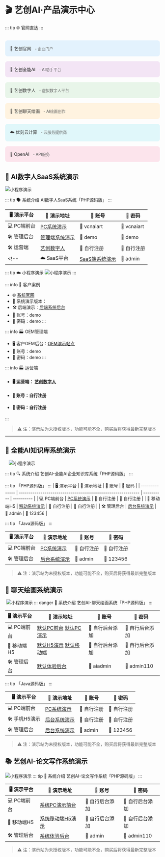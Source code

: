 <!--
 * @Author: 枭格科技 348310633@qq.com
 * @Date: 2024-10-08 13:22:10
 * @LastEditors: 枭格科技 348310633@qq.com
 * @LastEditTime: 2024-11-08 18:36:27
 * @FilePath: \chataigc-doc\product\aigc\demo.md
 * @Description: 这是默认设置,请设置`customMade`, 打开koroFileHeader查看配置 进行设置: https://github.com/OBKoro1/koro1FileHeader/wiki/%E9%85%8D%E7%BD%AE
-->
# 🎬 艺创AI·产品演示中心

::: tip 🌐 官网直达
:::

<div class="site-links">
  <div class="link-item">
    <a href="https://www.urlnet.cn/" target="_blank">
      🏢 艺创官网 <span class="link-desc">- 企业门户</span>
    </a>
  </div>
  
  <div class="link-item">
    <a href="https://www.cnai.art" target="_blank">
      🤖 艺创全能AI <span class="link-desc">- AI助手平台</span>
    </a>
  </div>

  <div class="link-item">
    <a href="https://v.cnai.art" target="_blank">
      👤 艺创数字人 <span class="link-desc">- 虚拟数字人平台</span>
    </a>
  </div>

  <div class="link-item">
    <a href="https://cnai.art" target="_blank">
      🎨 艺创聊天绘画 <span class="link-desc">- AI绘画创作</span>
    </a>
  </div>

  <div class="link-item">
    <a href="https://www.cloudcvm.com/" target="_blank">
      ☁️ 优刻云计算 <span class="link-desc">- 云服务提供商</span>
    </a>
  </div>

  <div class="link-item">
    <a href="https://api.cnai.art" target="_blank">
      🔌 OpenAI <span class="link-desc">- API服务</span>
    </a>
  </div>
</div>

<style>
.site-links {
  display: grid;
  grid-template-columns: repeat(auto-fit, minmax(250px, 1fr));
  gap: 1rem;
  margin: 2rem 0;
}

.link-item {
  padding: 1rem;
  border-radius: 8px;
  transition: transform 0.2s;
}

.link-item:nth-child(1) {
  background: #e3f2fd;
}

.link-item:nth-child(2) {
  background: #f3e5f5;
}

.link-item:nth-child(3) {
  background: #e8f5e9;
}

.link-item:nth-child(4) {
  background: #fff3e0;
}

.link-item:nth-child(5) {
  background: #e0f7fa;
}

.link-item:nth-child(6) {
  background: #fce4ec;
}

.link-item:hover {
  transform: translateY(-2px);
  box-shadow: 0 2px 8px rgba(0,0,0,0.1);
}

.link-item a {
  display: block;
  color: #333;
  text-decoration: none;
  font-weight: 500;
}

.link-desc {
  color: #666;
  font-size: 0.9em;
  margin-left: 0.5rem;
}
</style>


## 🤖 AI数字人SaaS系统演示
![小程序演示](/public/images/home/human.svg) 

::: tip 🗣️ 系统介绍
AI数字人SaaS系统「PHP源码版」
:::

| 🖥️ 演示平台     | 🔗 演示地址                                                    | 🔑 账号     | 🔐 密码     |
| -------------- | ------------------------------------------------------------- | ---------- | ---------- |
| 💻 PC端前台   | [PC系统演示](https://demo.cnai.art) | 📝 vcnaiart | 🔐 vcnaiart |
| 🛠️ 管理后台   | [管理端系统演示](https://demo.cnai.art/admin) | 👤 demo | 🔑 demo |
| 🛠️ 运营端     | [艺创数字人](https://v.cnai.art/) | 👤 自行注册 | 🔑 自行注册 |
<!-- | ☁️ SaaS平台   | [SaaS端系统演示](https://dm-saas-demo.chatmoney.cn/platform/) | 👤 admin | 🔑 mddaiSaas | -->


::: tip ☁️ 小程序演示    ![小程序演示](/public/images/vxcx.png) 
:::

::: info 📂 客户案例
- 🌐 [系统官网](http://urlnet.cn)
- 🚀 系统演示版本：
- 🛠️ 后端演示：[后端系统后台](https://demo.cnai.art/admin)
- 👤 账号：demo
- 🔐 密码：demo
:::

::: info 🏭 OEM管理端
- 🖥️ 客户OEM后台：[OEM演示站点](https://demo.cnai.art/admin)
- 👤 账号：demo
- 🔐 密码：demo
:::

::: info 🏭 运营端
- #### 🖥️ 运营端： [艺创数字人](https://v.cnai.art/) 
- #### 👤 账号：自行注册
- #### 🔐 密码：自行注册
:::

> ⚠️ 注：演示站为未授权版本，功能可能不全，购买后将获得最新完整版本

---

## 🧠 全能AI知识库系统演示
   ![小程序演示](/public/images/home/work.svg) 

::: tip 🔍 系统介绍
艺创AI-全能AI企业知识库系统「PHP源码版」
:::

::: tip 「PHP源码版」
:::
| 🖥️ 演示平台     | 🔗 演示地址                                                    | 🔑 账号     | 🔐 密码     |
| -------------- | ------------------------------------------------------------- | ---------- | ---------- |
| 💻 PC端前台   | [PC系统演示](https://www.cnai.art/)             | 📝 自行注册 | 🔐 自行注册 |
| 📱 移动端H5   | [移动系统演示](https://www.cnai.art/mobile/) | 📝 自行注册 | 🔐 自行注册 |
| 🛠️ 管理后台   | [后台系统演示](https://ai-demo.chatmoney.cn/admin) | 👤 admin | 🔑 123456 |



::: tip 「Java源码版」
:::

| 🖥️ 演示平台     | 🔗 演示地址                                                    | 🔑 账号     | 🔐 密码     |
| -------------- | ------------------------------------------------------------- | ---------- | ---------- |
| 💻 PC端前台   | [PC系统演示](https://java-ai-front.chatmoney.cn)             | 📝 自行注册 | 🔐 自行注册 |
| 🛠️ 管理后台   | [后台系统演示](https://java-ai-admin-demo.chatmoney.cn/) | 👤 admin | 🔑 123456 |
> ⚠️ 注：演示站为未授权版本，功能可能不全，购买后将获得最新完整版本

## 🎨 聊天绘画系统演示
 ![小程序演示](/public/images/home/ChatPainting.svg) 
::: danger 🎨 系统介绍
艺创AI-聊天绘画系统「PHP源码版」
:::

| 🖥️ 演示平台     | 🔗 演示地址                                                                              | 🔑 账号         | 🔐 密码         |
| -------------- | --------------------------------------------------------------------------------------- | -------------- | -------------- |
| 💻 PC端前台   | [默认PC前台](https://ai1.demo.yixiangonline.com/) [默认PC演示 ](https://cnai.art/)                 | 📝 自行后台添加 | 🔐 自行后台添加 |
| 📱 移动端H5   | [默认H5演示](https://ai1.demo.yixiangonline.com/mobile/) [默认移动端](https://cnai.art/mobile/) | 📝 自行后台添加 | 🔐 自行后台添加 |
| 🛠️ 管理后台   | [默认体验后台](https://ai1.demo.yixiangonline.com/admin/)   | 👤 aiadmin      | 🔑 admin110     |

::: tip 「Java源码版」
:::

| 🖥️ 演示平台     | 🔗 演示地址                                                    | 🔑 账号     | 🔐 密码     |
| -------------- | ------------------------------------------------------------- | ---------- | ---------- |
| 💻 PC端前台   | [PC系统演示](https://java-chat-front.chatmoney.cn/pc/)             | 📝 自行注册 | 🔐 自行注册 |
| 🛠️ 手机H5演示 | [后台系统演示](https://java-chat-front.chatmoney.cn/mobile/) | 👤 自行注册 | 🔑 自行注册 |
| 🛠️ 管理后台   | [后台系统演示](https://java-chat-admin-demo.chatmoney.cn/) | 👤 admin | 🔑 123456 |
> ⚠️ 注：演示站为未授权版本，功能可能不全，购买后将获得最新完整版本

 

## 📚 艺创AI-论文写作系统演示
![小程序演示](/public/images/home/Thesis.png) 
::: tip 📖 系统介绍
艺创AI-论文写作系统「PHP源码版」
:::

| 🖥️ 演示平台     | 🔗 演示地址                                                                            | 🔑 账号         | 🔐 密码         |
| -------------- | ------------------------------------------------------------------------------------- | -------------- | -------------- |
| 💻 PC端前台   | [系统PC演示前台](https://cp.demo.yixiangonline.com/generate/1)               | 📝 自行后台添加 | 🔐 自行后台添加 |
| 📱 移动端H5   | [系统移动端H5演示](https://cp.demo.yixiangonline.com/mobile/) | 📝 自行后台添加 | 🔐 自行后台添加 |
| 🛠️ 管理后台   | [系统体验后台](https://cp.demo.yixiangonline.com/admin/)   | 👤 admin        | 🔑 admin110     |
> ⚠️ 注：演示站为未授权版本，功能可能不全，购买后将获得最新完整版本
